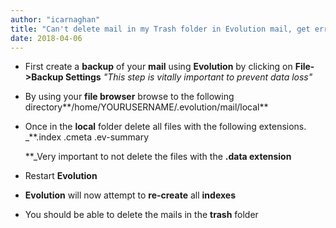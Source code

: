 ```yaml
---
author: "icarnaghan"
title: "Can't delete mail in my Trash folder in Evolution mail, get error \"Summary and Folder mismatch\""
date: 2018-04-06
---
```


- First create a **backup** of your **mail** using **Evolution** by clicking on **File->Backup Settings** _"This step is vitally important to prevent data loss"_
- By using your **file browser** browse to the following directory**/home/YOURUSERNAME/.evolution/mail/local**
- Once in the **local** folder delete all files with the following extensions. _**.index .cmeta .ev-summary
    
    **_Very important to not delete the files with the **.data extension**
- Restart **Evolution**
- **Evolution** will now attempt to **re-create** all **indexes**
- You should be able to delete the mails in the **trash** folder
